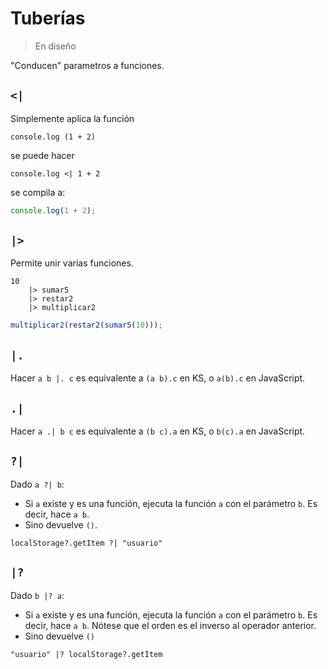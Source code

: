 # Tuberías

> En diseño

"Conducen" parametros a funciones.

## `<|`

Simplemente aplica la función

```
console.log (1 + 2)
```

se puede hacer

```
console.log <| 1 + 2
```

se compila a:

```javascript
console.log(1 + 2);
```

## `|>`

Permite unir varias funciones.

```
10
    |> sumar5
    |> restar2
    |> multiplicar2
```

```javascript
multiplicar2(restar2(sumar5(10)));
```

## `|.`

Hacer `a b |. c` es equivalente a `(a b).c` en KS, o `a(b).c` en JavaScript.

## `.|`

Hacer `a .| b c` es equivalente a `(b c).a` en KS, o `b(c).a` en JavaScript.

## `?|`

Dado `a ?| b`:

- Si `a` existe y es una función, ejecuta la función `a` con el parámetro `b`. Es decir, hace
  `a b`.
- Sino devuelve `()`.

```
localStorage?.getItem ?| "usuario"
```

## `|?`

Dado `b |? a`:

- Si `a` existe y es una función, ejecuta la función `a` con el parámetro `b`. Es decir,
  hace `a b`. Nótese que el orden es el inverso al operador anterior.
- Sino devuelve `()`

```
"usuario" |? localStorage?.getItem
```
